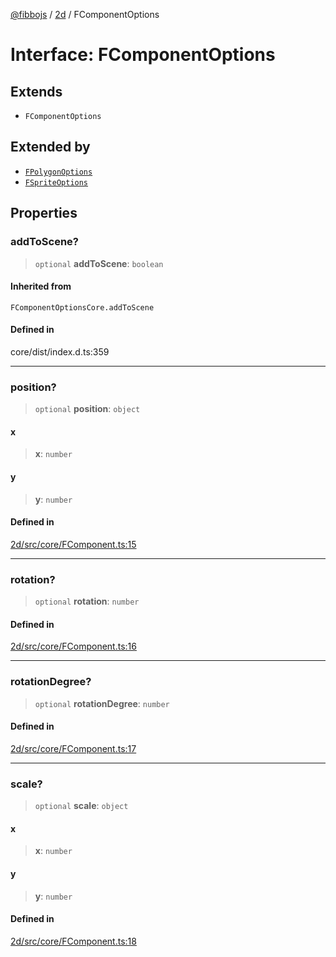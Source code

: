 [@fibbojs](/api/index) / [2d](/api/2d) / FComponentOptions

# Interface: FComponentOptions

## Extends

- `FComponentOptions`

## Extended by

- [`FPolygonOptions`](FPolygonOptions.md)
- [`FSpriteOptions`](FSpriteOptions.md)

## Properties

### addToScene?

> `optional` **addToScene**: `boolean`

#### Inherited from

`FComponentOptionsCore.addToScene`

#### Defined in

core/dist/index.d.ts:359

***

### position?

> `optional` **position**: `object`

#### x

> **x**: `number`

#### y

> **y**: `number`

#### Defined in

[2d/src/core/FComponent.ts:15](https://github.com/fibbojs/fibbo/blob/ab9e99b1ad4aed8e9a4d4f1553a9997678261528/packages/2d/src/core/FComponent.ts#L15)

***

### rotation?

> `optional` **rotation**: `number`

#### Defined in

[2d/src/core/FComponent.ts:16](https://github.com/fibbojs/fibbo/blob/ab9e99b1ad4aed8e9a4d4f1553a9997678261528/packages/2d/src/core/FComponent.ts#L16)

***

### rotationDegree?

> `optional` **rotationDegree**: `number`

#### Defined in

[2d/src/core/FComponent.ts:17](https://github.com/fibbojs/fibbo/blob/ab9e99b1ad4aed8e9a4d4f1553a9997678261528/packages/2d/src/core/FComponent.ts#L17)

***

### scale?

> `optional` **scale**: `object`

#### x

> **x**: `number`

#### y

> **y**: `number`

#### Defined in

[2d/src/core/FComponent.ts:18](https://github.com/fibbojs/fibbo/blob/ab9e99b1ad4aed8e9a4d4f1553a9997678261528/packages/2d/src/core/FComponent.ts#L18)
